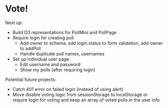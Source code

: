 # Vote!

Next up:

* Build D3 representations for PollMini and PollPage
* Require login for creating poll
	* Add owner to schema, add login.status to form validation, add owner to addPoll
	* Handle duplicate poll names, usernames
* Set up individual user page
	* Edit username and password
	* Show my polls (after requiring login)

Potential future projects:

* Catch 401 error on failed login (instead of using alert)
* Move disable voting logic from sessionStorage to localStorage or require login for voting and keep an array of voted polls in the user info
